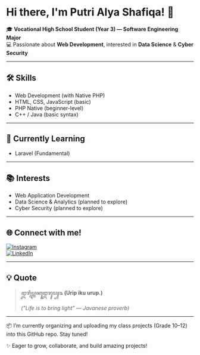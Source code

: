 # Hi there, I'm Putri Alya Shafiqa! 👋

🎓 **Vocational High School Student (Year 3) — Software Engineering Major**  
💻 Passionate about **Web Development**, interested in **Data Science** & **Cyber Security**

---

## 🛠️ Skills
- Web Development (with Native PHP)
- HTML, CSS, JavaScript (basic)
- PHP Native (beginner-level)
- C++ / Java (basic syntax)

---

## 🌱 Currently Learning
- Laravel (Fundamental)

---

## 📚 Interests
- Web Application Development
- Data Science & Analytics (planned to explore)
- Cyber Security (planned to explore)

---

## 🌐 Connect with me!
[![Instagram](https://img.shields.io/badge/Instagram-%23E4405F.svg?style=flat&logo=instagram&logoColor=white)](https://www.instagram.com/ptrlyy.07?igsh=cHBveXlyMnd3bHZm)  
[![LinkedIn](https://img.shields.io/badge/LinkedIn-%230077B5.svg?style=flat&logo=linkedin&logoColor=white)](https://www.linkedin.com/in/putri-shafiqa-289b19267/?lipi=urn%3Ali%3Apage%3Ad_flagship3_feed%3Bs5nBJ6loRhKS%2FsKv98JltQ%3D%3D)

---

## 💡 Quote
> _ꦈꦫꦶꦥ꧀ꦆꦏꦸꦈꦫꦸꦥ꧀꧉_ 
> **(Urip iku urup.)**
>   
> _("Life is to bring light" — Javanese proverb)_

---

📦 I’m currently organizing and uploading my class projects (Grade 10–12) into this GitHub repo. Stay tuned!

✨ Eager to grow, collaborate, and build amazing projects!
